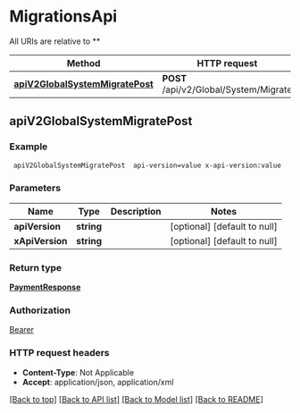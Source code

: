 # MigrationsApi

All URIs are relative to **

Method | HTTP request | Description
------------- | ------------- | -------------
[**apiV2GlobalSystemMigratePost**](MigrationsApi.md#apiV2GlobalSystemMigratePost) | **POST** /api/v2/Global/System/Migrate | 



## apiV2GlobalSystemMigratePost



### Example

```bash
 apiV2GlobalSystemMigratePost  api-version=value x-api-version:value
```

### Parameters


Name | Type | Description  | Notes
------------- | ------------- | ------------- | -------------
 **apiVersion** | **string** |  | [optional] [default to null]
 **xApiVersion** | **string** |  | [optional] [default to null]

### Return type

[**PaymentResponse**](PaymentResponse.md)

### Authorization

[Bearer](../README.md#Bearer)

### HTTP request headers

- **Content-Type**: Not Applicable
- **Accept**: application/json, application/xml

[[Back to top]](#) [[Back to API list]](../README.md#documentation-for-api-endpoints) [[Back to Model list]](../README.md#documentation-for-models) [[Back to README]](../README.md)

